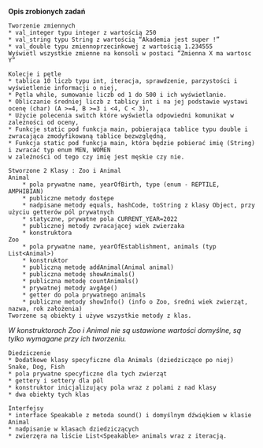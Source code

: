 **Opis zrobionych zadań**

<!-- Unordered List -->
    Tworzenie zmiennych
    * val_integer typu integer z wartością 250
    * val_string typu String z wartością “Akademia jest super !”
    * val_double typu zmiennoprzecinkowej z wartością 1.234555
    Wyświetl wszystkie zmienne na konsoli w postaci “Zmienna X ma wartosc Y”

<!-- Unordered List -->
    Kolecje i pętle
    * tablica 10 liczb typu int, iteracja, sprawdzenie, parzystości i wyświetlenie informacji o niej,
    * Pętla while, sumowanie liczb od 1 do 500 i ich wyświetlanie.
    * Obliczanie średniej liczb z tablicy int i na jej podstawie wystawi ocenę (char) (A >=4, B >=3 i <4, C < 3),
    * Użycie polecenia switch które wyświetla odpowiedni komunikat w zależności od oceny,
    * Funkcje static pod funkcja main, pobierająca tablice typu double i zwracająca zmodyfikowaną tablice bezwzględną,
    * Funkcja static pod funkcja main, która będzie pobierać imię (String) i zwracać typ enum MEN, WOMEN
    w zależności od tego czy imię jest męskie czy nie.

<!-- Unordered List -->
    Stworzone 2 Klasy : Zoo i Animal
    Animal 
        * pola prywatne name, yearOfBirth, type (enum - REPTILE, AMPHIBIAN)
        * publiczne metody dostępe
        * nadpisane metody equals, hashCode, toString z klasy Object, przy użyciu getterów pól prywatnych
        * statyczne, prywatne pola CURRENT_YEAR=2022
        * publicznej metody zwracającej wiek zwierzaka
        * konstruktora
    Zoo 
        * pola prywatne name, yearOfEstablishment, animals (typ List<Animal>)
        * konstruktor
        * publiczną metodę addAnimal(Animal animal) 
        * publiczna metodę showAnimals()
        * publiczna metodę countAnimals()
        * prywatnej metody avgAge()
        * getter do pola prywatnego animals
        * publiczne metody showInfo() (info o Zoo, średni wiek zwierząt, nazwa, rok założenia)
    Tworzene są obiekty i używe wszystkie metody z klas. 
    
_W konstruktorach Zoo i Animal nie są ustawione wartości domyślne, są tylko wymagane przy ich tworzeniu._

<!-- Unordered List -->
    Diedziczenie
    * Dodatkowe klasy specyficzne dla Animals (dziedziczące po niej) Snake, Dog, Fish
    * pola prywatne specyficzne dla tych zwierząt
    * gettery i settery dla pól
    * konstruktor inicjalizujący pola wraz z polami z nad klasy
    * dwa obiekty tych klas

<!-- Unordered List -->
    Interfejsy
    * interface Speakable z metoda sound() i domyślnym dźwiękiem w klasie Animal
    * nadpisanie w klasach dziedziczących
    * zwierzęra na liście List<Speakable> animals wraz z iteracją.
